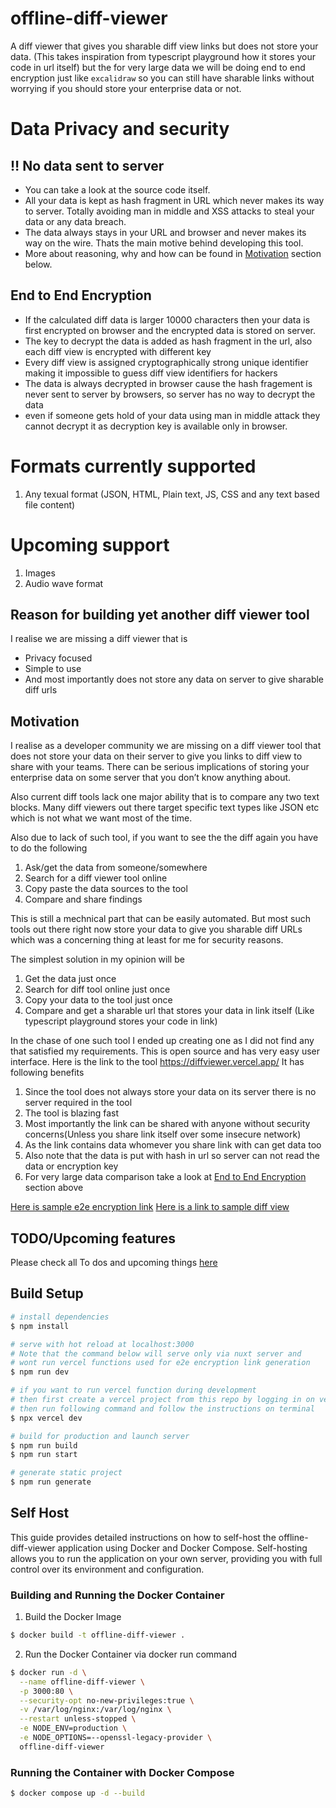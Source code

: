 # offline-diff-viewer

A diff viewer that gives you sharable diff view links but does not store your data. (This takes inspiration from typescript playground how it stores your code in url itself) but the for very large data we will be doing end to end encryption just like `excalidraw` so you can still have sharable links without worrying if you should store your enterprise data or not.

# Data Privacy and security

## :bangbang: No data sent to server

- You can take a look at the source code itself.
- All your data is kept as hash fragment in URL which never makes its way to server. Totally avoiding man in middle and XSS attacks to steal your data or any data breach.
- The data always stays in your URL and browser and never makes its way on the wire. Thats the main motive behind developing this tool.
- More about reasoning, why and how can be found in [Motivation](#motivation) section below.

## End to End Encryption

- If the calculated diff data is larger 10000 characters then your data is first encrypted on browser and the encrypted data is stored on server.
- The key to decrypt the data is added as hash fragment in the url, also each diff view is encrypted with different key
- Every diff view is assigned cryptographically strong unique identifier making it impossible to guess diff view identifiers for hackers
- The data is always decrypted in browser cause the hash fragement is never sent to server by browsers, so server has no way to decrypt the data
- even if someone gets hold of your data using man in middle attack they cannot decrypt it as decryption key is available only in browser.

# Formats currently supported

1. Any texual format (JSON, HTML, Plain text, JS, CSS and any text based file content)

# Upcoming support

1. Images
2. Audio wave format

## Reason for building yet another diff viewer tool

I realise we are missing a diff viewer that is

- Privacy focused
- Simple to use
- And most importantly does not store any data on server to give sharable diff urls

## Motivation

I realise as a developer community we are missing on a diff viewer tool that does not store your data on their server to give you links to diff view to share with your teams.
There can be serious implications of storing your enterprise data on some server that you don’t know anything about.

Also current diff tools lack one major ability that is to compare any two text blocks. Many diff viewers out there target specific text types like JSON etc which is not what we want most of the time.

Also due to lack of such tool, if you want to see the the diff again you have to do the following

1. Ask/get the data from someone/somewhere
2. Search for a diff viewer tool online
3. Copy paste the data sources to the tool
4. Compare and share findings

This is still a mechnical part that can be easily automated. But most such tools out there right now store your data to give you sharable diff URLs which was a concerning thing at least for me for security reasons.

The simplest solution in my opinion will be

1. Get the data just once
2. Search for diff tool online just once
3. Copy your data to the tool just once
4. Compare and get a sharable url that stores your data in link itself (Like typescript playground stores your code in link)

In the chase of one such tool I ended up creating one as I did not find any that satisfied my requirements.
This is open source and has very easy user interface. Here is the link to the tool https://diffviewer.vercel.app/
It has following benefits

1. Since the tool does not always store your data on its server there is no server required in the tool
2. The tool is blazing fast
3. Most importantly the link can be shared with anyone without security concerns(Unless you share link itself over some insecure network)
4. As the link contains data whomever you share link with can get data too
5. Also note that the data is put with hash in url so server can not read the data or encryption key
6. For very large data comparison take a look at [End to End Encryption](#end-to-end-encryption) section above

[Here is sample e2e encryption link](https://diffviewer.vercel.app/v2/diff?id=permanent-42812281783313231307#9zgCeVnkruc3DPEKpEE8GQ)
[Here is a link to sample diff view](https://diffviewer.vercel.app/v2/diff#H4sIAAAAAAAAA61dXZPUuJL9KwQv-3LHUZLr8z6pu2GAaXqGoIkh5u5sbMi2ylaXbRX-6KL6xv3vq5SrGWDIYy_FA_PBKaASSamTmSdT_35aFu3Tfz797z_rJ0_-Tf948uTPpzb78-k_n4h_PP7_1jZt97-1rgz9_J9PX1tX__n0E1zqL9B3hWvcIXcu--wzptK2HPCy-_SBmUr3ujZlVJvusw_nps5MM3z6V1f_lNhaN8fPPmD3_6uzrDFtO3xILBZRPIvW80jIzZ9P6WP_-cc3TJKsSdeNbTu33dIfyxl241yh628btasCKJQ3Ky9N1PTn2CPnm0hsIhkvIzkD9sTYHs3bclXo7GA4Y9IBlSrpHx62xmRR6irGoEv7-H_88qzjSJBJC7IHLdCcNehlX28bkznepMvS6DbTpfm2UUXyiMeqcg-2LHXkmpyx6mLUqJVfn1kkF_GISQvWpJu-afSRN-iZX8PUleW37amyEzxX-8bW3bax_iuXR7BUP_tf_sVfz99sEv4AiUiuIhGvgE1L1qbfdVkik8yTG1vb1H3bpvvMVAFeKLPXUe7uGUtehP_elr3N0L4T62gWiaWMNjGwZsVa80InieWteX_s_ElpGD-XH07wUu3bPjIZ5xImnCBvwnztF8Wvz2YNTFmzprwr9McOejdbtp3RjDFddYJXKvM_eaxc5y8BsNeGFfrQG-wZlt5rb6K5d9yrObBrw9r13pSJNcDR6caVtmacwiE9wWu117n_d279BjaRPe86ms-iVVgwuQRGiRlr1VvTJwbcsRe1_-MOuukK_W3DGv3XJzaqK0xlts5_ww5ctW9ceRz35Svvyxdz8hExWjHB04cbbVtIIBpbJUfG63UB1KrSR5eW5CzO3oTeGu8l5jLCq8WThxvdpMBN_GLqurFpwVh0d4ITZdMPwJhpW8-78NUiCqu0kcgcnjv8yzW6AI5Cpxdtqm3GGPRQ6VQPH0hVYZP-nBtJ0B0bb8gmKQSyh6cOF5kpgYe4LUxz5ByEbgc0U9suBRfSBB8uZ2tPFebRxpsyh0eHpww_W1NmLVyb3633ad82ZutX5p5go2yRn8npPP9ZLSOxHuMKgicLz_wVAhbmvU137bctyQ6EbZU3AZgxzaF5P72mu5WMQTRBAJ7Q6BTdQZ7mUdDDbbI8_fSBXDXm3jRJrUfu19GTI-fLiPg2cQa423jO8NrcIz99XRpbt1Vfdw9MpLf76xOF6lvduUwjgjqN1kkhKc7z15CMltA0njbc6qQB4dF7f1OWhrmD2sOA2sdgj3ZhsTvjLMVxtPTnaOljCYmctuQZwztXVeAOunJVwoV7XRrAO6Ur_RA2XdRz1kwLXxci2syIImyQy5Y8RbimswDiiDf0hx0MFxvt9o_4ThX7c-_UpbfGu24fF8WIe0ueIFyUFvmHF7pmN5vOA1iq0nuEyrTAmPGYdR5ojljMRpip5MnBC6trcHBudbP1X5Txc-2AVqrtm3vjg4h6Z5A_uBkhB0vvBDzXFqt1tEGOQPLk4NpvEsS0rwofFTTM4uzSAa1VYvPSJcaz6-huf9Z1tFhEfo2Ivy3RtSp5knDb6cbbBDbcS308sHFrWwyoU52tj3tIsMf528wfG7EMQfiIQTxP-MNfQ8icy1LvTMms0TEZ0L3KnP_ZutLNznRnHSPvDfzlKhaUpIPHiGcMF2SCsSAeDxm8fmt2jF_YPeIfVGbazNxHaX3WxltJymRFdBktkFGILxxA6sf_3XeNYShQmZ3gRpkkcAT-DpoW1Ul_ijytE_MohmvEc4SfLfJ0l7osdPVta7ZJAFvVGk_kDIgbpgV1dIDm8xAICRg6xDxBeG_rDNyoF54PVZZhCAc9oN0p-eP_AVdo3C3EfmmWnqB6gwRanpjnCG8NcAlXugH8oElPcK_SCqXmpm01Ch02xN3ikSA1BjkE1-ToHro21d57ZjYbvHvE7ymTZdq9aVr3k4_k69xE2wbaN0q4Kd8TU0bBGypRjBTzxOGt6-8tSmnl_qQw4V6jA3hQOv3Q28Z0hW3pV57lxSmEkLNF5P0ePlM8eaAqCm_R62OdOeZEpWUAPyqduP7M20iEhFz4F3LcMc8YnnlSh3zdW5ebhjMlawb0OKVaNMnfrXzYKmbhTIklPE88Z_AkqEaViNuCzXW3LWEPPhwySel4PjfNOSyjlfcMwm8zZAjPFK5sY8sS1L2ujc0LNn5IdydYzBT5gtL__ujcTMzbe4PoQppvIlT7inmu8EI3dscbdaO7Y2sZ7pNXAyqE6vemrs-rrYiFv1QXxE5H_ADPFC5dAosQL1yWuLL7tjVJPqBCKorwvj8cWqypliKpmLJEVeM5TxJe-y3SZijp80wfMi4c8iSOQBGrru86l9qu03wpZeLxkaFsTEZJ5N3mPFH4wxR99sXX-PoE6cZvoyNTSjnuTrCYTyykjIWtVGYVK0qRCIEyCnOeLrzRXWMfLOKnrm0dw0_3SQDFgjJY_pvpDOUVJqQa_fHxjG4ZR2t0guY8O3jp_wTvp4BDMKblbqCiCqBYqrYkun22d_MbTvi7Zx1toFiBJwY3xkdnLVidF96n2zqnIIEhdPlfnxAr1brcoULKpBCPtAp-34WMMArF5zxTuMgazxXAbfTSNY1N2IKrLh5xsVb7wnUu6VMcj09cs3hFNWS_bqSbgZ6CJw0vKbpBvs_1LScvyQIoNspzhpxKyuel6sTSe3Pv--J5tEYB0pxnDpcm3YGU8DNX66JnzEmyARVabd3H2hzOcxAxuTry5P5UreCZ4hnDM5vuwOK8a3qg_sm6EyySz7P2CRcYTUyZLEIRQlA2aAP3HM8drnWKMt3Py4rVnBnCRKpEX2ciysxZB2guhuXxxHuFLqUFUC24DIRD702S_HTpWNVZc_AfSAgX2SSqOuEQUdlYrkJea40CiQXPHt4VJtF9CejDM5d53sYqZ7ITLIyqvUP_fn7n_XZIm-CE1oInDX98mfP9W0Kr6Vxl-m-bcUxOsNgqv0xAOjfRXxNVFX7PzUhPAg3iWcMbksCRkg-4hUIzbHXfeUjkwV-fVwsnmeYi5LMELN8teMLw2vrvjTLclPNgDk6ZDKgo_h_5kYnSmA3VkOlaXaGIYsEThrcjodFtZQ7-VDAuoR1QYVXrKZ7WgHRPzArHC-J1lMlaIoe94EnCW5cWBu85k-mCSz12ARR3qm87z7yrqDtP5OiNCbLNGSWzkEWgGNFksFz0vE3ddmu_-Iv9nNOZR1zsVGbuPUHsvLM4NwtEvk7Eoe46Q1HFgqcM721Zma6DkXljbMsYdsgHVJSqO9gOl8ImSlKpFLYI9WQJb1meMNwQM4N1Cd22TAW2SgZUVGrQC4-k6yYeKjH35hAX8mbNkQdc8uTheWNQPsh2R9Ji3X_bLlM94qIOcujUdA7lhSau1tp7dgpuiT-gPbjk-cOtbQ0KKt57_8YJttpDAIVTaenZb6LrHfCAE24qT1Yl6VLXsY8CkT08iXhnqwo59EvD5FG6xGixV-3uuB-_mMZWhnKq_iitiNsh8rDkycP7BtVb3rsmY5Oqh8OAig8qO9ZZ3QI6NEUZSNaQsnukfLTk-cMf_Ug6NX1tuIacY6XT0qOiUW3h9j_tG5D0nhQYrUmBOgv9EXNoEM8brnUDtWeUE0-Z_PBuN6CiVd60xrPWzOqzAglPvRcLUm7CvMmSJw2_-N8K1StfeM7GBUZ3eQBFpw6e2yF3PZZ49PEdeQCi3VC4sOS5wjXlb4Ah3lGTKIbN1e2qTx8Qvdr64DdxbnfW4khBQgxJFbARZ8AzheeVQXrAF_7_2Tjc5AMq7lXR52aQmaB8ycQIiWg3yQLX_naFeeIlTxaeef4MVuu1qRntpndv9YM4qLTw59CZmpojzlol760H1aZEHmHFE4Tbom_oVEMhXbO1HVNnafMBFR_9tmtJ9LjX9TnqM0-7Z94hRLAuseKZwS_abwF_naM-vWeaehI5x5ANqDg-5rRGii2jfGdG7VKz0HgoYMJkhboh7i0IZd94mGEIfkE8Jh7UvC009nQTcj8nbSDdrDAqX_EU4ZVDVXFPxFOOIdgqgHJGJSPdlT4kOlNItxAhH0zkDTHRFZA6jjC3301mdmyWYXd_gqVQRx__ukPQmZy1Rp6GSgrzNvNojS7WFc8TfKxd9TVKazWm-Cp_9wUpPcFSqvo4prCd6LgFEbn1wFCRVTxd8F_aQPFZ31QkIGTihiR5xGUc8lvt3p0djw_5rRlptlbQLJ48PDP1EbgGT1FrmzHOwV9IAZVzVfn1snvY6jpBCy2jsFCSunLQ7briWcONzuu-4g36bbu1JbdIlRtQuVB6vy_R7TqtGrH2QSqJoYkNwdPE04WXfbVtLDhNz1OXfNucwnhILif0Vk8UnXnOLdehbARzj2ueMTxD_a6XVF9lNU3JgMqV2lLk3Zy7OKdtFq2iNWILa54tPM9Qe4duyiNnjEkHVK5VadvuJ09Vvec-1yJPuCnMo2sJKQLXPFF4YVyDkt433s0y5by8IkxuVGb88lhHtb3jeXdRUNyH62iJYog1zxYumsy2dyAtrI8l0_iuO8KkVn07UmudkuQRoYpHS4M72tY8V3jmGlSVfEc8nNOiZt2AykQddeEcSYXZfMIIyabsm2cHYraMFoj2rAFDcAfcS-QOpmFUGN0-gDJVe1NH1n337pIxmRFyIsgKnhFc24cHRN7eNK7PSnfPHJjd_hGXmfJb7OianUFebWRdfFgqFhGFCnhZeC7wukctUTfpq_LecBmRskptgKU5Na1peGimJa0o17uMVmOp-TXiA3WNFumivPdxDaf40QMqxwqs47HCasiMSkpcI0vAWAXdZMCQn03DiQAPW8JkrvYJSouOG0EqpTVtsQWyYcNf_1ee2NdQXPG-sO2O42fpYUBloVJdRTrl-x0mqkXWpDUnz7xCN8yG5wCv0kInDtCz10Rb0sbtv22SLR9xadU2QxNWRteHyiKbGTVCSUQ2N_z9P6K2emNSdtxSsQ-gvFPUNHt2US7oXjxtphYo2N-w4W__d7oujiBk-5c1JKFg7pmHAZU7v9ea3NFcH5N29v5c_Qt1fFKQPcP6lw3PBC4bm1tYQ73y1z1bwk_SAZWlqhOUhB8jAoHVDKJzlM3ZAO1iTzNRwBK91sfEcck2XQ6orNSHXtdd6n_tmQkq4mendDykBRueFlz4fYLKWG_Nl8rnzw1qCJO1J2k--ORLpaMMjTo8qXzlbxx0b24AF3CZu_9yKtTXnlp_1ab7ORs4BFC6QXrpfyc0OGFKYxCpFYkNUPIdOjc0b8lVukUNTyTPNDXbQ9glj7jcK5fVbkeV-9ruLD9cbloouho6a0i8CMODDSgr-L9xEI7-qruCDa3rAMoPk2O3abcrCZvj0NAloPxXzHjG8KvD9K3uXPuQPhyZumOtP31ANv5Y-a_8kV-saXfTLIy-mfmz9bhUf9b_8_QfTxt2bmMM2gZeVabMUPu-0dQfzbCHdkBnP2R-XmhmXS-iUGqAQxtB9vfFVzz0b31rQarFJRGaEyyU_2akmTs7J7IKWmBK9MB5BAJwvNvdEcZFut3rhuNFbfWIS7VvSNh4DgOP1yHFM5cR7NyfA0dBOZ4c2UPqf86x59WAxkr739UzvtqmZ9fxN9Fy41krHCXFb7g3pkM5xSYU5DrO9-2TTx-Yq2CQa3Rnz1Sfel8eyzCJScbIn0swYuHnvuxw29e9YXedjyQCulCd21OKMUofznJ61Ge8CV0q0QIO_QIN1b-6JjENkG2_JY7NBLF1E8ClOvj7dpCPnJ3P9oyCgnLvIiRuMwQauTJHzrvjfZ1pA7hSmQ_-EvfxBwgZveteDRwJhrMSMPIbAwfn3aS_Vbbl5uZV3gSPrj3rs_Vu2HZnGkW0aLEODYd4QM4cSH2u-vIeFR6ujbnnckDk7jy4UW3XZ9aFMUZnamO8A6cAg_LacKwHGF9040MFVI28KrS_a5gwo0oHVKs7XSZ9dfasZ6qqztdhvCYk53MwfuX6CIf-3Oj0RcP1DewqneYeTSYJTcd6djcRKdL9SYIlOwEyw5e6Bso_Ep65PeMVkrsBTdW-b8y9K_tz-o9JxrgYpjHJOZyUBbq8bjUWKbzwjplLb7V5ALO_OrzOHSIjaBQBuTkSLkGWOgfjFcIM2h5VutInV7rPWQVgWqXpgJvxtoFJp2gzD-NKBF1HMAiMQdj-aodntDmuWdLuCduq3D5UPvQ_j_-Q1CI0f45UIuWMP0PPK-LCiKe6mh2YZaoA5mrvSHLhA9pzpRabQT4bjwn_JBhKe2tKf-nDEUbPD7ZmLqKW-m7agtRLYbCZj2VPU3--u2Dk18gvEfYMMegkeqYrq4HTftWYUtfMGmV2QO2kRZpQnJBRSBaPZO5isOd-8xFniTr4LywbSDhN2J3K6_5M6XnIqpJsREAvgMre_uooUVr10mh2Do5OArhTnXaJRp5g4sMJ0YbibzFS-RIgp3DRZw3wBK9NnnMaOb9pCCyVbpGkedK6-EsnTKSl4T7fuTIvGuo9QfmeK703JWdNng5opR5slVi0OFOzI8slPdIBx2gK0GB86Vk-kpb6YLrj7tBkP6D1lDGnE-Rj3pUtJDk12OEggdjqrfN_hE0Bebv035hbnSYJoFN3zlU_QG9FTYTzTbSgFBacuQQaCS9dbbdwFPJzm7GCuMQEcK-SvqX5Ce3BGHSMpuWFKY9AqUZPs-EgBQko9pXu0FiIY_WVLP1z6pYN6AeVFjbVuesam_RQSz9lZtFsfcqOjE3IAhfQz42uISn1XDv7aoN-MU08zU8faEbmiY8FDlIOnQ5UqoQzQmc837kqaOQKDB10s3VcmJrmA9qqwh1osOb24JodIglj3fpDPTn8gP2rAgwfeK395VqjA3Vp6u6BrYwlA9r5iOi8NIJ3d-S-F9Ec0YQ5uFZf6qZC9O1W1_mBc3ZFO6C9Mh91hcWyE1pRZiHwIcGPgDEdMOfa1jXwCd4TFq6qODVWcoJ_bMdQMIiO0UiqBzw84rfTHWwY8ofC1jkTNSTlCT4onaSU6Yn0WbXKxZouJNLOwpkXAiUUOtMWsOhfJZlhCyrlCf6oSqzGmFZ7DWOlwrQYCu_g-ylgzoquQdb02rPxih2yshvQozqYpPYE5NyXvUi7EGZoLmGgCvKlv6O6ww2NsmYScfdVAB_U0flfZeHgrwm2-CVZUYPnSD47BozunTU0zhPwbccVV7vUQ2KmMpOZtDov6bsJN6kIsR1y1wJQuReUswJKs-va5gVzl-a7AAqhctsVfcILZ8eSBnKYPbLB0zPnYBLbRWVL4KbDbHC2kVgnj7iQ6mDb9PsTvcPQvziihVnBtDVoC3pBKnE0w-fZf13UXe9qbgB_pgdYxMrUuc7yHzB5bb2mafUregcGLxLP3S6PnopCqYzmnk9KEsLEXO11lxZn9ziFJyTjYfwsns0IUm-_6Nrcgyvnt7ToTFO6mnFsd-7TB8RC2bozKPE2KVwIoTc1D2J-DWT0V2P0-p1jI7u0I0ws_SId9_pcYzzF8aszo8w1nHcMjKFp2xq_KaCbmgbGcfO2k0dcrPwKtZ3OG43eIpp2lsK-W9NLI3AGfwzmvF8FAQi6gtyuZacFpwMq1urenxXXILnFtIwcSRNmNIpfxjgjBybe6KbzBBk4iNdUHSk5EleVJ5imM9qkNDRN_ABfIpqgEpxHcZiLNdJtF4MJje912RWoVvxed5Xrc8b3HQ4nWGhVGdP16KmbKYosak-ZUWV1AaM8QOZuSVAF4iJ6Pqa2teu4N2La_K9PiMSHe2E825kzuMXycUARsTtYJAJlPO80UBro1pAP4BpwqvYEi1Rt_c-PPm46Oq8xTHomceAcVSAkmLHyqrWZA7vvRu85PYmtCBOZquDTphO1JOQfNhGlVKEtaOP9Vpp6h4op_qSxfRFOD6gwqk0tJVyoXpSe3zJNod58eBkCvm86B9HezbHp4PNRV56pc7suJYxGNk5ze1Or4uuhV2Iz9sIpeEjqeaXrHj7M-JKmGRrmAjbFgIqcItnqvFkR5Bt84LehwAk_6APyj56YG1jPuyGxKjtFJq1OsCjUod86lLAbrU_607Qgefd6ZBYykgRSTzHSr9_W7pCxioV2QIVVhxjUJka7PmbhuTIfBeJHJkGb8VvXwifLnmf02hWT0WrMgIo7ldKbdGUJvN00QjSj1E-IMuZQpw443rO-TC1irzc6ZycwZVUAxe5HzdQMHm42DxEG9HIx6Jegt0DR2Jjbjqp3THyRtQMqypH7aHxS9WIRukAXY52tAryicOWSBFhyoDYB9twMqKhG-icnRX2LQY5OOWE44kKiybQ6hQ8tFX1D87yY9q8yfcRFrbLKPZxdp6QiZXinbB1jcXAMZkm9Km0LjHqvbcdrSezhBAunqqOPttJzu_RCH5jYEEf9zi332tgSTgWl6N0w-boyGVCxV9qh6HxiEDtbhn23wp27c-DgvM_Gc7EuTeW_dJYzvKdJHnHxQbVFT85hCwfGjHoG0gXPSKwJo1iQ5Lq4NyV02temsIyD0zvCRKP87wkih2kyjNAu4GO9BZRhgFLrtUW07XeXGzYTtLsfUNGO3z6TXs5dh5CVUsQSDpYTIBt07UzdaPSU10vdtuwY_iKAolMpiuqmvXxFs2b9D_LZME_HJ0uGoA60UtJNytE22wZQ9KqvUbJ70rNKsyAoCb2hcNisABnvd0MXJWLVOn1-b0vu-c-u8u454OLekwPUGTrGRamiH1Koiwhm8AXoePhliFogr-50jXzbXfvpA-Kgij4Zm8M2jZaKaE7hD92t37nzLmrboSGat4UGz2Dp9gSLj6GPN4fjSSbMlgsjDOldbTitbA7G_71B0dwzw3Xu7jMPieMPGQ0cuPU66OrhEEMBJlD_7vd13dk71Cbu79u6KzTrt--bvz4hHv6S0J0tWCDiI8Ye0o1nvHVvvvJmXycc_b2py4zJNu7zEyxnU2bRTuz0mocpH5JWDfIfULUszc7fKRlIzr3U9G4Sd5iKAZXiM7Ujm0SdsA_XsxAW0dvA39tzc6tLC2bl3dLIKE6N3gZQShXuJ3DLTmDbQYKxidaUCoYVPtDWeqW74ognL1y5vunYNxPS9ATLWN1ZPdJ8PKkqFtE0zdnI6zAx8BMvTelgWPSW5IvftqdoCJNz1epygmMYDfIoQ0KqdBIMw0UCr3n5mAelTd-6Q9JzU4ySZkDlQhVpvJydnV4MISsps9DiCDC8NTTR4TEsVaW_-iaf09T0EZdLlTba5m3omfzu3Bw9I7cJRTC4QihqfecaVKnU1b5lK7BdeoLlSplyr-EBGhNnSEnyxkC9oc9GDcfhwXZIVS_qynETDXc6gHKtjG66glpaQWg06UlGKqksR17ugd25tm1RKa_hRoFWuYfkRvlf36NHC6cNMKIyFwmEY9hoAx56uGxg39B703Z7T2wYR3A4wVI_qpnO89NxPOgwlqNMG-XkUB7hF9Ow_TblXQBlMqqXmcbg6NQsQhc4FP9IQOBe6qNBid-jP-bsy5_tgNKARpgunabOnIUZMnEYawqLxGioO1qaMMaIcdB3YYxRIzNFg5m22x8w1ow6i2mOkRh5h2MO3lh7qf21gSRnZr933FyzIhtQSX2rcN7cWPA9dHAEDw2fuRIz0KnWFkib8LMtHfO-kN4SJreqPqLywpShX9RMPLzCM3L-way5K9fATOKVDuMeLKcDTNNPH5C5ovxKeA0zrb_3ulnTuyIkP4fT8-YzPjp4XlWomfjW9Q_MYHDTEiaLUbHphGdKZXiqXc5nEXylNJ7xvvmWRv-jxfndNDVjSntPmLR-SajJodJUOTHIr00QA8fhOQcSA8NwJwZPjtEIXdQAZVviywxPywZU3v3Ah1eXwyhNEUaZwR3He-qLEj9jVZYHxz2ZpJMTLHefZhyf0-1JFIdmfC0ieIAE6vf-mvv_rexIAgXm7mnbAZWlOhQusjVHPCfeo8Ta4jAfdAP3HJps2Cd4edJCVwk7uZlW6PETspr2LOGUlZoJiniCqnEBE3KoyUbjN5QuMq7WkGgPyVqRFd_tq8PsFGrDhUl5ELY9rywclvD8I1vfNoYw6VSt23EN3GjP6mx4e5l-wCgHuIFfzVfvaHydJugzvy2Yc1M3Ayr39PR8W2QOBdQT6AFlrWneCD2YjYWKc94kf_1DbUjXWd0xk-jT6gTLD94km5nwFA8IRUf7HlahYiJirOCJgT23utE_wQYBEtJyW649BFA2KklS2PU97e6ZbcKFul5EnwbRDiMZy6J9TW7n6T-f_kZDc2tdPnnn9_swrfERuirobetsQP7zf73yDBOBowAA)

## TODO/Upcoming features

Please check all To dos and upcoming things [here](https://github.com/technikhil314/offline-diff-viewer/projects/1)

## Build Setup

```bash
# install dependencies
$ npm install

# serve with hot reload at localhost:3000
# Note that the command below will serve only via nuxt server and
# wont run vercel functions used for e2e encryption link generation
$ npm run dev

# if you want to run vercel function during development
# then first create a vercel project from this repo by logging in on vercel.com
# then run following command and follow the instructions on terminal
$ npx vercel dev

# build for production and launch server
$ npm run build
$ npm run start

# generate static project
$ npm run generate
```

## Self Host

This guide provides detailed instructions on how to self-host the offline-diff-viewer application using Docker and Docker Compose. Self-hosting allows you to run the application on your own server, providing you with full control over its environment and configuration.

### Building and Running the Docker Container

1. Build the Docker Image

```bash
$ docker build -t offline-diff-viewer .
```

2. Run the Docker Container via docker run command

```bash
$ docker run -d \
  --name offline-diff-viewer \
  -p 3000:80 \
  --security-opt no-new-privileges:true \
  -v /var/log/nginx:/var/log/nginx \
  --restart unless-stopped \
  -e NODE_ENV=production \
  -e NODE_OPTIONS=--openssl-legacy-provider \
  offline-diff-viewer
```

### Running the Container with Docker Compose

```bash
$ docker compose up -d --build
```
